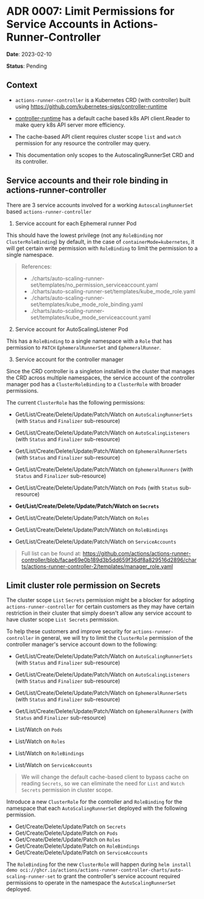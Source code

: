# ADR 0007: Limit Permissions for Service Accounts in Actions-Runner-Controller
**Date**: 2023-02-10

**Status**: Pending

## Context

- `actions-runner-controller` is a Kubernetes CRD (with controller) built using https://github.com/kubernetes-sigs/controller-runtime

- [controller-runtime](https://github.com/kubernetes-sigs/controller-runtime) has a default cache based k8s API client.Reader to make query k8s API server more efficiency. 

- The cache-based API client requires cluster scope `list` and `watch` permission for any resource the controller may query.

- This documentation only scopes to the AutoscalingRunnerSet CRD and its controller.

## Service accounts and their role binding in actions-runner-controller

There are 3 service accounts involved for a working `AutoscalingRunnerSet` based `actions-runner-controller`

1. Service account for each Ephemeral runner Pod

This should have the lowest privilege (not any `RoleBinding` nor `ClusterRoleBinding`) by default, in the case of `containerMode=kubernetes`, it will get certain write permission with `RoleBinding` to limit the permission to a single namespace.

> References:
> - ./charts/auto-scaling-runner-set/templates/no_permission_serviceaccount.yaml
> - ./charts/auto-scaling-runner-set/templates/kube_mode_role.yaml
> - ./charts/auto-scaling-runner-set/templates/kube_mode_role_binding.yaml
> - ./charts/auto-scaling-runner-set/templates/kube_mode_serviceaccount.yaml

2. Service account for AutoScalingListener Pod

This has a `RoleBinding` to a single namespace with a `Role` that has permission to `PATCH` `EphemeralRunnerSet` and `EphemeralRunner`.

3. Service account for the controller manager

Since the CRD controller is a singleton installed in the cluster that manages the CRD across multiple namespaces, the service account of the controller manager pod has a `ClusterRoleBinding` to a `ClusterRole` with broader permissions.

The current `ClusterRole` has the following permissions:

- Get/List/Create/Delete/Update/Patch/Watch on `AutoScalingRunnerSets` (with `Status` and `Finalizer` sub-resource)
- Get/List/Create/Delete/Update/Patch/Watch on `AutoScalingListeners` (with `Status` and `Finalizer` sub-resource)
- Get/List/Create/Delete/Update/Patch/Watch on `EphemeralRunnerSets` (with `Status` and `Finalizer` sub-resource)
- Get/List/Create/Delete/Update/Patch/Watch on `EphemeralRunners` (with `Status` and `Finalizer` sub-resource)

- Get/List/Create/Delete/Update/Patch/Watch on `Pods` (with `Status` sub-resource)
- **Get/List/Create/Delete/Update/Patch/Watch on `Secrets`**
- Get/List/Create/Delete/Update/Patch/Watch on `Roles`
- Get/List/Create/Delete/Update/Patch/Watch on `RoleBindings`
- Get/List/Create/Delete/Update/Patch/Watch on `ServiceAccounts`

> Full list can be found at: https://github.com/actions/actions-runner-controller/blob/facae69e0b189d3b5dd659f36df8a829516d2896/charts/actions-runner-controller-2/templates/manager_role.yaml

## Limit cluster role permission on Secrets

The cluster scope `List` `Secrets` permission might be a blocker for adopting `actions-runner-controller` for certain customers as they may have certain restriction in their cluster that simply doesn't allow any service account to have cluster scope `List Secrets` permission. 

To help these customers and improve security for `actions-runner-controller` in general, we will try to limit the `ClusterRole` permission of the controller manager's service account down to the following:

- Get/List/Create/Delete/Update/Patch/Watch on `AutoScalingRunnerSets` (with `Status` and `Finalizer` sub-resource)
- Get/List/Create/Delete/Update/Patch/Watch on `AutoScalingListeners` (with `Status` and `Finalizer` sub-resource)
- Get/List/Create/Delete/Update/Patch/Watch on `EphemeralRunnerSets` (with `Status` and `Finalizer` sub-resource)
- Get/List/Create/Delete/Update/Patch/Watch on `EphemeralRunners` (with `Status` and `Finalizer` sub-resource)

- List/Watch on `Pods`
- List/Watch on `Roles`
- List/Watch on `RoleBindings`
- List/Watch on `ServiceAccounts`

> We will change the default cache-based client to bypass cache on reading `Secrets`, so we can eliminate the need for `List` and `Watch` `Secrets` permission in cluster scope.

Introduce a new `ClusterRole` for the controller and `RoleBinding` for the namespace that each `AutoScalingRunnerSet` deployed with the following permission.

- Get/Create/Delete/Update/Patch on `Secrets`
- Get/Create/Delete/Update/Patch on `Pods`
- Get/Create/Delete/Update/Patch on `Roles`
- Get/Create/Delete/Update/Patch on `RoleBindings`
- Get/Create/Delete/Update/Patch on `ServiceAccounts`

The `RoleBinding` for the new `ClusterRole` will happen during `helm install demo oci://ghcr.io/actions/actions-runner-controller-charts/auto-scaling-runner-set` to grant the controller's service account required permissions to operate in the namespace the `AutoScalingRunnerSet` deployed.